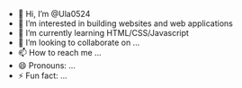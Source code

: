 - 👋 Hi, I’m @Ula0524
- 👀 I’m interested in building websites and web applications
- 🌱 I’m currently learning HTML/CSS/Javascript
- 💞️ I’m looking to collaborate on ...
- 📫 How to reach me ...
- 😄 Pronouns: ...
- ⚡ Fun fact: ...

<!---
Ula0524/Ula0524 is a ✨ special ✨ repository because its `README.md` (this file) appears on your GitHub profile.
You can click the Preview link to take a look at your changes.
--->
